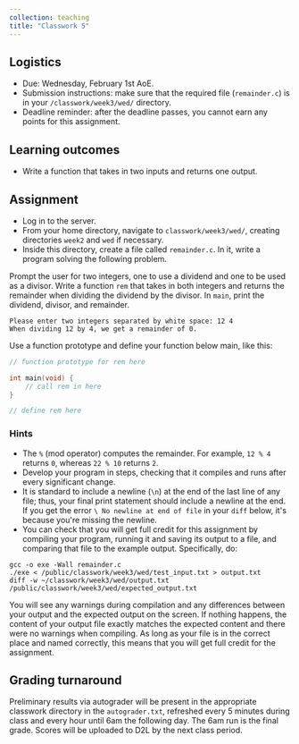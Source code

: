 ```yaml
---
collection: teaching
title: "Classwork 5"
---
```


## Logistics
* Due: Wednesday, February 1st AoE.
* Submission instructions: make sure that the required file (`remainder.c`) is in your
	`/classwork/week3/wed/` directory.
* Deadline reminder: after the deadline passes, you cannot earn any points for
	this assignment.

## Learning outcomes
* Write a function that takes in two inputs and returns one output.

## Assignment

* Log in to the server.
* From your home directory, navigate to `classwork/week3/wed/`, creating directories `week2` and `wed` if necessary.
* Inside this directory, create a file called `remainder.c`. In it, write a
	program solving the following problem.

Prompt the user for two integers, one to use a dividend and one to be used as a
divisor. Write a function `rem` that takes in both integers and returns the
remainder when dividing the dividend by the divisor. In `main`, print the
dividend, divisor, and remainder.

```
Please enter two integers separated by white space: 12 4
When dividing 12 by 4, we get a remainder of 0.
```

Use a function prototype and define your function below main, like this:

```c
// function prototype for rem here

int main(void) {
	// call rem in here
}

// define rem here
```

### Hints
* The `%` (mod operator) computes the remainder. For example, `12 % 4` returns
	`0`, whereas `22 % 10` returns `2`.
* Develop your program in steps, checking that it compiles and runs after every
	significant change.
* It is standard to include a newline (`\n`) at the end of the last line of any
	file; thus, your final print statement should include a newline at the end.
	If you get the error `\ No newline at end of file` in your `diff` below,
	it's because you're missing the newline.
* You can check that you will get full credit for this assignment by compiling
	your program, running it and saving its output to a file, and comparing
	that file to the example output. Specifically, do:
```
gcc -o exe -Wall remainder.c
./exe < /public/classwork/week3/wed/test_input.txt > output.txt
diff -w ~/classwork/week3/wed/output.txt /public/classwork/week3/wed/expected_output.txt
```
You will see any warnings during compilation and any differences between your output and the expected output on the
screen. If nothing happens, the content of your output file exactly matches the
expected content and there were no warnings when compiling. As long as your file is in the correct place and named
correctly, this means that you will get full credit for the assignment.

## Grading turnaround
Preliminary results via autograder will be present in the appropriate classwork
directory in the `autograder.txt`, refreshed every 5 minutes during class and
every hour until 6am the following day. The 6am run is the final grade. Scores will be
uploaded to D2L by the next class period.
